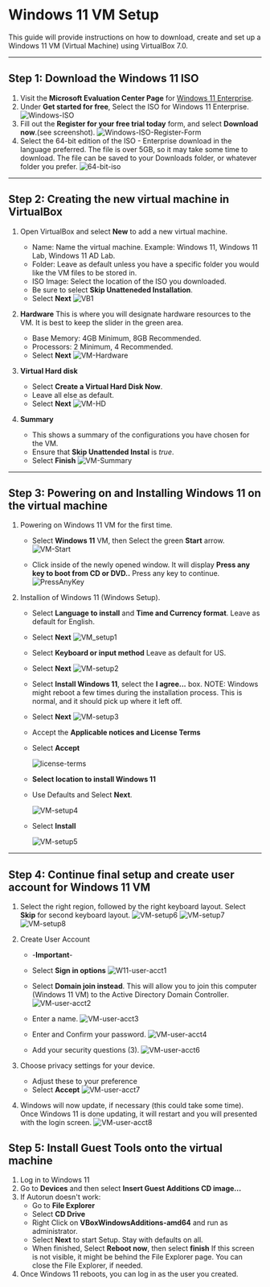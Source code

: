 # Windows 11 VM Setup
This guide will provide instructions on how to download, create and set up a Windows 11 VM (Virtual Machine) using VirtualBox 7.0.

---

## Step 1: Download the Windows 11 ISO
1. Visit the **Microsoft Evaluation Center Page** for [Windows 11 Enterprise](https://www.microsoft.com/en-us/evalcenter/evaluate-windows-11-enterprise).
2. Under **Get started for free**, Select the ISO for Windows 11 Enterprise.
   ![Windows-ISO](https://github.com/user-attachments/assets/615dc9dd-e5bf-47d8-8183-26eadf9d12df)
3. Fill out the **Register for your free trial today** form, and select **Download now**.(see screenshot).
   ![Windows-ISO-Register-Form](https://github.com/user-attachments/assets/e820aed7-cf49-4ee9-bfc9-515f1259ef1d)
4. Select the 64-bit edition of the ISO - Enterprise download in the language preferred.  The file is over 5GB, so it may take some time to download.  The file can be saved to your Downloads folder, or whatever folder you prefer.
   ![64-bit-iso](https://github.com/user-attachments/assets/2d52c3f8-e102-4845-ae43-f7cb56715d46)

---

## Step 2: Creating the new virtual machine in VirtualBox
1. Open VirtualBox and select **New** to add a new virtual machine.

   - Name: Name the virtual machine.  Example:  Windows 11, Windows 11 Lab, Windows 11 AD Lab.
   - Folder: Leave as default unless you have a specific folder you would like the VM files to be stored in.
   - ISO Image: Select the location of the ISO you downloaded.
   - Be sure to select **Skip Unatteneded Installation**.
   - Select **Next**
     ![VB1](https://github.com/user-attachments/assets/bde219a6-778c-46e0-bc01-800540ec519e)
2. **Hardware**  This is where you will designate hardware resources to the VM.  It is best to keep the slider in the green area.

   - Base Memory: 4GB Minimum, 8GB Recommended.
   - Processors: 2 Minimum, 4 Recommended.
   - Select **Next**
     ![VM-Hardware](https://github.com/user-attachments/assets/5aac47d3-4e29-41b1-b53c-c1598cedfa38)
3. **Virtual Hard disk**

   - Select **Create a Virtual Hard Disk Now**.
   - Leave all else as default.
   - Select **Next**
     ![VM-HD](https://github.com/user-attachments/assets/e1c91087-1614-4a97-8b1c-ccda854c2b49)
4. **Summary**

   - This shows a summary of the configurations you have chosen for the VM.
   - Ensure that **Skip Unattended Instal** is *true*.
   - Select **Finish**
    ![VM-Summary](https://github.com/user-attachments/assets/09b5c35a-3b43-4275-99b2-ce61377f391e)

---

## Step 3: Powering on and Installing Windows 11 on the virtual machine
1. Powering on Windows 11 VM for the first time.

   - Select **Windows 11** VM, then Select the green **Start** arrow.
     ![VM-Start](https://github.com/user-attachments/assets/9e4e144f-5bfb-448f-bac4-9ec50aff4b1a)

   - Click inside of the newly opened window.  It will display **Press any key to boot from CD or DVD..**  Press any key to continue.
     ![PressAnyKey](https://github.com/user-attachments/assets/30858b05-253b-430e-b9f2-ca3787fc4c90)

2. Installion of Windows 11 (Windows Setup).

   - Select **Language to install** and  **Time and Currency format**.  Leave as default for English.
   - Select **Next**
     ![VM_setup1](https://github.com/user-attachments/assets/732a48db-7083-4dc5-833d-0ae0f3db183a)

   - Select **Keyboard or input method**  Leave as default for US.
   - Select **Next**
     ![VM-setup2](https://github.com/user-attachments/assets/62e717c2-1175-4e34-b8d0-9455ee923f67)

   - Select **Install Windows 11**, select the **I agree...** box.  NOTE: Windows might reboot a few times during the installation process.  This is normal, and it should pick up where it left off.
   - Select **Next**
     ![VM-setup3](https://github.com/user-attachments/assets/cd3d2c2a-8ebb-4ed2-9327-ffa44ccb8695)

   - Accept the **Applicable notices and License Terms**
   - Select **Accept**
     
     ![license-terms](https://github.com/user-attachments/assets/cb812eb6-d0f6-48db-a382-76d83a250483)

   - **Select location to install Windows 11**
   - Use Defaults and Select **Next**.
     
     ![VM-setup4](https://github.com/user-attachments/assets/6713106e-a466-49e3-9eb7-f5a5c9a0a087)

   - Select **Install**
     
     ![VM-setup5](https://github.com/user-attachments/assets/0c7fc096-efb5-4b1d-9c8f-d8bf0f9d6b8b)


---

## Step 4: Continue final setup and create user account for Windows 11 VM

1. Select the right region, followed by the right keyboard layout. Select **Skip** for second keyboard layout.
   ![VM-setup6](https://github.com/user-attachments/assets/9ae23005-e112-4c94-8ea3-6fffc3aa33d7)
   ![VM-setup7](https://github.com/user-attachments/assets/e11bb6f8-e25b-4882-b1b1-ff6629f61042)
   ![VM-setup8](https://github.com/user-attachments/assets/642368eb-d04f-47ee-bcc1-7c7d78dfa33e)



3. Create User Account
   - -**Important**-
   - Select **Sign in options**
     ![W11-user-acct1](https://github.com/user-attachments/assets/4c12e394-aff6-4541-a3b9-b0e1bfc33f80)

   - Select **Domain join instead**.  This will allow you to join this computer (Windows 11 VM) to the Active Directory Domain Controller.
     ![VM-user-acct2](https://github.com/user-attachments/assets/5a84c26a-799c-49a9-9c48-08fb59b65925)

   - Enter a name.
     ![VM-user-acct3](https://github.com/user-attachments/assets/5628e16e-12a1-4b4a-8f68-4105b20b5f81)

   - Enter and Confirm your password.
     ![VM-user-acct4](https://github.com/user-attachments/assets/1563232f-d1fa-41ed-a4c4-21ce26cb454e)

   - Add your security questions (3).
     ![VM-user-acct6](https://github.com/user-attachments/assets/cca6c846-08ae-4155-83fc-4095e2468116)

4. Choose privacy settings for your device.
   - Adjust these to your preference
   - Select **Accept**
     ![VM-user-acct7](https://github.com/user-attachments/assets/2c4c8b4d-552d-4fa7-91d9-1455fa9e2961)

5. Windows will now update, if necessary (this could take some time).  Once Windows 11 is done updating, it will restart and you will presented with the login screen.
   ![VM-user-acct8](https://github.com/user-attachments/assets/8a792ca5-7718-4e06-aa23-6789ebf569eb)


## Step 5: Install Guest Tools onto the virtual machine

1. Log in to Windows 11
2. Go to **Devices** and then select **Insert Guest Additions CD image...**
3. If Autorun doesn't work:
   - Go to **File Explorer**
   - Select **CD Drive**
   - Right Click on **VBoxWindowsAdditions-amd64** and run as administrator.
   - Select **Next** to start Setup.  Stay with defaults on all.
   - When finished, Select **Reboot now**, then select **finish**  If this screen is not visible, it might be behind the File Explorer page. You can close the File Explorer, if needed.
4. Once Windows 11 reboots, you can log in as the user you created.
   

